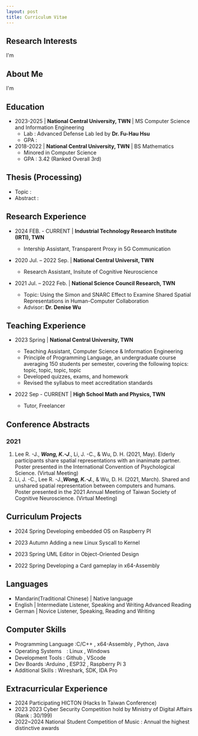 ```yaml
---
layout: post
title: Curriculum Vitae
---
```




## Research Interests
I'm
## About Me 
I'm


## Education
- 2023-2025 | **National Central University, TWN** | MS Computer Science and Information Engineering
  - Lab : Advanced Defense Lab led by **Dr. Fu-Hau Hsu**
  - GPA :
- 2018-2022 | **National Central University, TWN** | BS Mathematics
  - Minored in Computer Science
  - GPA : 3.42 (Ranked Overall 3rd)


## Thesis (Processing)
* Topic :
* Abstract : 


## Research Experience
- 2024 FEB. - CURRENT | **Industrial Technology Research Institute (IRTI), TWN**
    * Intership Assistant, Transparent Proxy in 5G Communication

- 2020 Jul. – 2022 Sep. | **National Central Universit, TWN**
    * Research Assistant, Insitute of Cognitive Neuroscience 
- 2021 Jul. – 2022 Feb. | **National Science Council Research, TWN**  
    * Topic: Using the Simon and SNARC Effect to Examine Shared Spatial Representations in Human-Computer Collaboration
    * Advisor: **Dr. Denise Wu**



## Teaching Experience
- 2023 Spring	| **National Central University, TWN**
    * Teaching Assistant, Computer Science & Information Engineering
    * Principle of Programming Language, an undergraduate course averaging 150 students per semester, covering the following topics: topic, topic, topic, topic
    * Developed quizzes, exams, and homework
    * Revised the syllabus to meet accreditation standards

- 2022 Sep - CURRENT | **High School Math and Physics, TWN**
    * Tutor, Freelancer



## Conference Abstracts
### 2021
1. 	Lee R. -J., ***Wong, K.-J***., Li, J. -C., & Wu, D. H. (2021, May). Elderly participants share spatial representations with an inanimate partner. Poster presented in the International Convention of Psychological Science. (Virtual Meeting)
2.	Li, J. -C., Lee R. -J.,***Wong, K.-J.***, & Wu, D. H. (2021, March). Shared and unshared spatial representation between computers and humans. Poster presented in the 2021 Annual Meeting of Taiwan Society of Cognitive Neuroscience. (Virtual Meeting)



## Curriculum Projects
* 2024 Spring	Developing embedded OS on Raspberry PI
  
* 2023 Autumn	Adding a new Linux Syscall to Kernel
  
* 2023 Spring	UML Editor in Object-Oriented Design
  
* 2022 Spring	Developing a Card gameplay in x64-Assembly


## Languages
- Mandarin(Traditional Chinese)	| Native language
- English	| Intermediate Listener, Speaking and Writing Advanced Reading
- German	| Novice Listener, Speaking, Reading and Writing 



## Computer Skills
- Programming Language :C/C++ , x64-Assembly , Python, Java
- Operating Systems　:	Linux , Windows
- Development Tools	: Github , VScode
- Dev Boards :Arduino , ESP32 , Raspberry Pi 3
- Additional Skills	: Wireshark, SDK, IDA Pro


## Extracurricular Experience
- 2024	Participating HICTON (Hacks In Taiwan Conference)
- 2023 	2023 Cyber Security Competition hold by Ministry of Digital Affairs (Rank : 30/199)
- 2022~2024	National Student Competition of Music : Annual the highest distinctive awards
